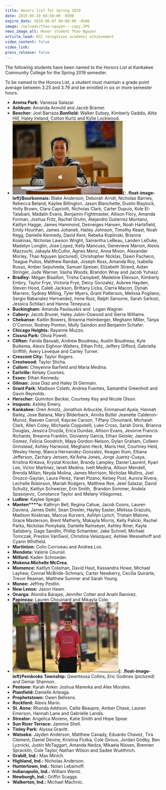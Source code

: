 ```yaml
---
title: Honors list for Spring 2019
date: 2019-05-20 04:58:00 -0500
expire_date: 2019-06-07 00:00:00 -0500
image: /uploads/thao-nguyen---copy.JPG
news_image_alt: Honor student Thao Nguyen
article_lead: KCC recognizes academic achievement
video_content: false
video_link:
press_release: false
---
```


The following students have been named to the Honors List at Kankakee Community College for the Spring 2019 semester.

To be named to the Honors List, a student must maintain a grade point average between 3.25 and 3.79 and be enrolled in six or more semester hours.

* **Aroma Park:** Vanessa Salazar.
* **Ashkum:** Amanda Armold and Jacob Bramer.
* **Beecher:** Joel Barraza.**Bonfield:** Walker Eutsey, Kimberly Gaddis, Alita Hill, Haley Ireland, Colton Kurtz and Kylie Lockwood.
* **![](/uploads/thao-nguyen---copy.JPG){: .float-image-left}Bourbonnais:** Blake Anderson, Deborah Arndt, Nicholas Barnes, Rebecca Beland, Kaylee Billington, Jason Blanchette, Dustin Blaylock, Holly Brown, Clara Capriotti, Nicholas Clark, Carter Dupuis, Kole El-Talabani, Madalin Evans, Benjamin Fightmaster, Allison Flory, Amanda Forman, Joshua Fritz, Rachel Gruhn, Alejandro Gutierrez Montano, Kaitlyn Hagge, James Hammond, Desneiges Hansen, Noah Hartsfield, Emily Hourihan, James Johanek, Hailey Johnson, Timothy Keast, Noah Kegg, Danielle Kennedy, David Kent, Rebeka Koplinski, Brianna Koskinas, Nicholas Lawson Wright, Samantha LeBeau, Landen LeDuke, Madelyn Longtin, Jose Lopez, Kelly Mancuso, Genevieve Marion, Alexis Mazzuchi, Jakayla McCullor, Agnes Menz, Anna Mixon, Alexander Morley, Thao Nguyen (pictured), Christopher Nicklas, Dawn Pacheco, Teague Pullos, Matthew Randak, Joseph Ross, Amanda Roy, Isabella Russo, Amber Sepulveda, Samuel Speiser, Elizabeth Strand, Aidan Stringer, Jude Warner, Vasha Woods, Brandon Wray and Jacob Yuhasz.
* **Bradley:** Megan Bisaillon, Trisha Campbell, Madeline Ellexson, Kimberly Embry, Taylor Frye, Victoria Frye, Deicy Gonzalez, Aubree Hayden, Steven Hood, Caleb Jackson, Brittany Licka, Cierra Macon, Dynah Marrero, Sydney Milling, Tyler Myers, Grant Patterson, Melissa Pogliano, Sergio Rabanalez Hernandez, Irene Ruiz, Ralph Sansone, Sarah Sarkozi, Jessica Schilaci and Hanna Teneyuca.
* **Buckingham:** Amanda Paulauskis and &nbsp;Logan Wagner.
* **Cabery:** Jacob Bruner, Haley Jubin-Oswood and Sierra Williams.
* **Chebanse:** Kaitlin Bowers, Breanna Heimberger, Meghann Miller, Tanya O'Connor, Rodney Ponton, Molly Saindon and Benjamin Schafer.
* **Chicago Heights:** Rayanne Muzzo.
* **Cissna Park:** Olivia Powell.
* **Clifton:** Farida Baouab, Andrew Boudreau, Austin Boudreau, Kyle Buikema, Alexis Eighnor-Walters, Ethan Fritz, Jeffery Gifford, Gabriella Griffith, Avery Leveque and Carley Turner.
* **Crescent City:** Taylor Rogers.
* **Crestwood:** Taylor Sticha.
* **Cullom:** Cheyenne Barfield and Maria Medina.
* **Earlville:** Kelsey Coomes.
* **Essex:** Ethan Kennedy.
* **Gilman:** Jose Diaz and Haley St Germain.
* **Grant Park:** Madison Coletti, Andrea Fuentes, Samantha Greenholt and Gavin Reynolds.
* **Herscher:** Quinnton Becker, Courtney Key and Nicole Olson.
* **Iroquois:** Ashley Emery.
* **Kankakee:** Oren Amotz, Jonathon Arbuckle, Emmanuel Ayala, Hannah Bailey, Jose Batana, Mary Bilderback, Annita Butler Jeanette Calderon-Munoz, Raeven Carroll, Kaycee Carson, Tiffany Chouinard, Michaiah Clark, Allen Coley, Michaela Coppotelli, Luke Cross, Sarah Doris, Brianna Douglas, Jessica Drozda, Erica Dundas, Allison Evans, Jevorne Francis Richards, Breanna Franklin, Giovanny Garcia, Ethan Geisler, Jasmine Gomez, Felicia Goodrich, Maya Gordon-Nelson, Dylan Graham, Colleen Grinstead, Ashley Harwood, Meghann Heck, Maris Heil, Courtney Held, Wesley Hemp, Blanca Hernandez-Gonzalez, Keagan Illum, Eltiana Jefferson, Zachary Jensen, Ke'Asha Jones, Jorge Juarez-Cuaya, Kristina Krikava, Krystal Krocker, Brandy Lampley, Daniel Laurent, Kyari Lee, Victor Martinez, Ianeli Medina, Ivett Medina, Allison Mendell, Brenda Millan, Neyda Molina, James Morrison, Nicholas Mullins, Joel Orozco-Gaytan, Laura Perez, Yanet Pizano, Kelsey Post, Aurora Rivera, Lechelle Robinson, Mariah Rodgers, Matthew Roe, Jeiel Salazar, David Schultz, Kaitlyn Schweizer, Erin Smith, &nbsp;Brandon Sommer, Andela Spasojevic, Constance Taylor and Melany Villagomez.
* **Ludlow**\: Kaylee Spegal.
* **Manten****o:** Kathryn Bell, Regina Cahue, Jacob Coons, Lauren Daviera, James Deihl, Sean Drexler, Hayley Easter, Melissa Grazulis, Madison Koskinas, Marcus Kurvers, Ashlyn Lynch, Tristain Malone, Grace Masterson, Brent Matherly, Makayla Morris, Kelly Palicki, Rachel Parks, Nickolas Pomykala, Danielle Ramseyer, Ashley Riner, Kayla Sailsbery, Gage Sandlin, Phillip Schamber, Jake Schnell, Michael Tomczak, Preston VanSwol, Christina Velazquez, Ashlee Wesselhoff and Cyann Whitfield.&nbsp;
* **Martinton:** Colin Corriveau and Andrea Los.
* **Mendota:** Valerie Counsil.
* **Milford:** Kaden Schroeder.
* **Mokena:**Michelle McCrea**.**
* **Momence:** Kaitlyn Coleman, David Haut, Kassandra Howe, Michael Layhew, Connal McBride-Schmars, Carter Newberry, Cecilia Quirarte, Trevor Reaman, Matthew Sumner and Sarah Young.
* **Monee:** Jeffrey Pestlin.
* **New Lenox:** Jason Hawn.
* **Onarga:** Alondra Barajas, Jennifer Cotter and Anahi Ramirez.
* **Papineau:** Lauren Chouinard and Mikayla Cole.
* **![](/uploads/eric-godines---copy.JPG){: .float-image-left}Pembroke Township:** Qwentessa Collins, Eric Godines (pictured) and Demar Shannon.&nbsp;
* **Peotone:** Karah Anker Joshua Marevka and Alex Morales.
* **Plainfield:** Danielle Arteaga.
* **Prophetstown:** Owen Behrens.
* **Rockford:** Alexis Marin.
* **St. Anne:** Rhonda Addison, Callie Beaupre, Amber Chase, Lauren Emerson, Hannah Lane and Gabrielle Landis.
* **Streator:** Angelica Moreno, Katie Smith and Hope Spear.
* **Sun River Terrace:** Jammie Shell.
* **Tinley Park:** Alyssa Gravitt.
* **Watseka:** Jayden Anderson, Matthew Canady, Eduardo Chavez, Tira Clement, Daniel Devine, Kristina Flutka, Cole Giroux, Jordan Godby, Ben Lyznicki, Justin McTaggart, Amanda Nedza, Mikaela Nissen, Brennen Spracklin, Cole Taylor, Nathan Wilson and Sadee Wuethrich.
* **Grabill, Ind.:** Max Minich.
* **Highland, Ind.:** Nicholas Anderson.
* **Huntertown, Ind.:** Nolan Lebamoff.
* **Indianapolis, Ind.:** William Wentz.
* **Newburgh, Ind.:** Griffin Scaggs.
* **Walkerton, Ind.:** Michael Machnic.